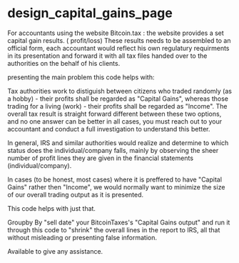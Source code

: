 # design_capital_gains_page

For accountants using the website Bitcoin.tax :
the website provides a set capital gain results. ( profit/loss)
These results needs to be assembled to an official form, each accountant would reflect his own regulatury requirments in its presentation and forward it with all tax files handed over to the authorities on the behalf of his clients.

presenting the main problem this code helps with:

Tax authorities work to distiguish between citizens who traded randomly (as a hobby) - their profits shall be regarded as "Capital Gains",
whereas those trading for a living (work) - their profits shall be regarded as "Income".
The overall tax result is straight forward different between these two options, and no one answer can be better in all cases,
you must reach out to your accountant and conduct a full investigation to understand this better.

In general, IRS and similar authorities would realize and determine to which status does the individual/company falls, mainly by observing the sheer number of profit lines they are given in the financial statements (individual/company).

In cases (to be honest, most cases) where it is preffered to have "Capital Gains" rather then "Income", we would normally want to minimize the size of our overall trading output as it is presented.

This code helps with just that.

Groupby By "sell date" your BitcoinTaxes's "Capital Gains output" and run it through this code to "shrink" the overall lines in the report to IRS, all that without misleading or presenting false information.

Available to give any assistance.

